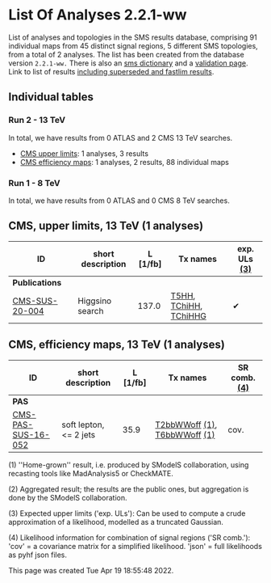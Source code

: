 # List Of Analyses 2.2.1-ww 
List of analyses and topologies in the SMS results database, comprising 91 individual maps from 45 distinct signal regions, 5 different SMS topologies, from a total of 2 analyses.
The list has been created from the database version `2.2.1-ww.`
There is also an  [sms dictionary](SmsDictionary221-ww) and a [validation page](Validation221-ww).
Link to list of results [including superseded and fastlim results](ListOfAnalyses221-wwWithSuperseded).

## Individual tables

### Run 2 - 13 TeV
In total, we have results from 0 ATLAS and 2 CMS 13 TeV searches.
 * [CMS upper limits](#CMSupperlimits13): 1 analyses, 3 results
 * [CMS efficiency maps](#CMSefficiencymaps13): 1 analyses, 2 results, 88 individual maps

### Run 1 - 8 TeV
In total, we have results from 0 ATLAS and 0 CMS 8 TeV searches.

<a name="CMSupperlimits13"></a>
## CMS, upper limits, 13 TeV (1 analyses)

| **ID** | **short description** | **L [1/fb]** | **Tx names** | **exp. ULs [(3)](#A3)** |
|--------|-----------------------|--------------|--------------|-------------------------|
| **Publications** | | | | |
| [CMS-SUS-20-004](http://cms-results.web.cern.ch/cms-results/public-results/publications/SUS-20-004/index.html)<a name="CMS-SUS-20-004-eff"></a> | Higgsino search | 137.0 | [T5HH](SmsDictionary221-ww#T5HH), [TChiHH](SmsDictionary221-ww#TChiHH), [TChiHHG](SmsDictionary221-ww#TChiHHG) | &#10004; |

<a name="CMSefficiencymaps13"></a>
## CMS, efficiency maps, 13 TeV (1 analyses)

| **ID** | **short description** | **L [1/fb]** | **Tx names** | **SR comb. [(4)](#A4)** |
|--------|-----------------------|--------------|--------------|-------------------------|
| **PAS** | | | | |
| [CMS-PAS-SUS-16-052](http://cms-results.web.cern.ch/cms-results/public-results/preliminary-results/SUS-16-052/index.html)<a name="CMS-PAS-SUS-16-052-eff"></a> | soft lepton, <= 2 jets | 35.9 | [T2bbWWoff](SmsDictionary221-ww#T2bbWWoff) [(1)](#A1), [T6bbWWoff](SmsDictionary221-ww#T6bbWWoff) [(1)](#A1) | cov. |


<a name='A1'>(1)</a> ''Home-grown'' result, i.e. produced by SModelS collaboration, using recasting tools like MadAnalysis5 or CheckMATE.

<a name='A2'>(2)</a> Aggregated result; the results are the public ones, but aggregation is done by the SModelS collaboration.

<a name='A3'>(3)</a> Expected upper limits ('exp. ULs'): Can be used to compute a crude approximation of a likelihood, modelled as a truncated Gaussian.

<a name='A4'>(4)</a> Likelihood information for combination of signal regions ('SR comb.'): 'cov' = a covariance matrix for a simplified likelihood. 'json' = full likelihoods as pyhf json files.

This page was created Tue Apr 19 18:55:48 2022.
